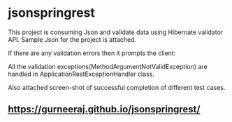 # jsonspringrest
This project is consuming Json and validate data using Hibernate validator API. Sample Json for the project is attached.

If there are any validation errors then it prompts the client:

All the validation exceptions(MethodArgumentNotValidException) are handled in ApplicationRestExceptionHandler class.

Also attached screen-shot of successful completion of different test cases. 

## https://gurneeraj.github.io/jsonspringrest/

